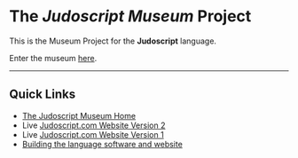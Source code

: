 # The _Judoscript Museum_ Project
This is the Museum Project for the **Judoscript** language.

Enter the museum [here](https://metaprgmr.github.io/Judoscript/website/).

-----------
## Quick Links
* [The Judoscript Museum Home](https://metaprgmr.github.io/Judoscript/website/)
* Live [Judoscript.com Website Version 2](https://metaprgmr.github.io/Judoscript/website/judoscript.com-v2/)
* Live [Judoscript.com Website Version 1](https://metaprgmr.github.io/Judoscript/website/judoscript.com-v1/)
* [Building the language software and website](https://metaprgmr.github.io/Judoscript/website/)

